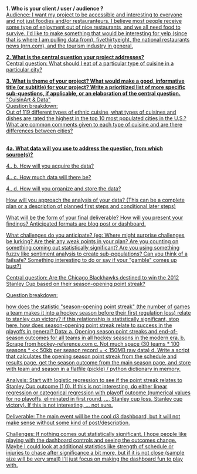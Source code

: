 <b>1.  Who is your client / user / audience ?</b>
<br><u>Audience:<u>
I want my project to be accessible and interesting to everyone and not just foodies and/or restauranteurs.  I believe most people receive some type of enjoyment out of nice restaurants, and we all need food to survive.   I'd like to make something that would be interesting for yelp (since that is where I am pulling data from), fivethirtyeight, the national restaurants news (nrn.com), and the tourism industry in general.

<b>2.  What is the central question your project addresses?</b>
<br><u>Central question:<u>
What should I eat of a particular type of cuisine in a particular city?

<b>3.  What is theme of your project?
What would make a good, informative title (or subtitle) for your project?
Write a prioritized list of more specific sub-questions, if applicable, or an elaboration of the central question.</b>
<br>"CuisinArt & Data"
<br>Question breakdown:
<br>Out of 119 different types of ethnic cuisine, what types of cuisines and dishes are rated the highest in the top 10 most populated cities in the U.S.?  What are common comments given to each type of cuisine and are there differences between cities?

<br>
<b>4a. What data will you use to address the question, from which source(s)?</b>

4.. b. How will you acquire the data?

4.. c. How much data will there be?

4.. d. How will you organize and store the data?

How will you approach the analysis of your data? 
(This can be a complete plan or a description of planned first steps and conditional later steps)

What will be the form of your final deliverable? How will you present your findings? 
Anticipated formats are blog post or dashboard.

What challenges do you anticipate?
(eg: Where might surprise challenges be lurking? Are their any weak points in your plan? Are you counting on something coming out statistically significant? Are you using something fuzzy like sentiment analysis to create sub-populations? Can you think of a failsafe? Something interesting to do or say if your "gamble" comes up bust?)


Central question:
Are the Chicago Blackhawks destined to win the 2012 Stanley Cup based on their season-opening point streak?

Question breakdown:

how does the statistic "season-opening point streak" (the number of games a team makes it into a hockey season before their first regulation loss) relate to stanley cup victory? if this relationship is statistically significant, stop here.
how does season-opening point streak relate to success in the playoffs in general?
Data: 
a. Opening season point streaks and end-of-season outcomes for all teams in all hockey seasons in the modern era. b. Scrape from hockey-reference.com
c. Not much space (30 teams * 100 seasons * << 50kb per season record = < 150MB raw data) 
d. Write a script that calculates the opening season point streak from the schedule and results page, get the season outcome from the main season page, and store with team and season in a flatfile (pickle) / python dictionary in memory.

Analysis:
Start with logistic regression to see if the point streak relates to Stanley Cup outcome (1,0). If this is not interesting, do either linear regression or categorical regression with playoff outcome (numerical values for no playoffs, eliminated in first round, ..., Stanley cup loss, Stanley cup victory). If this is not interesting, ... not sure.

Deliverable:
The main event will be the cool d3 dashboard, but it will not make sense without some kind of post/description.

Challenges:
If nothing comes out statistically significant, I hope people like playing with the dashboard controls and seeing the outcomes change. Maybe I could look at additional statistics like strength of schedule or injuries to chase after significance a bit more, but if it is not close (sample size will be very small) I'll just focus on making the dashboard fun to play with.
